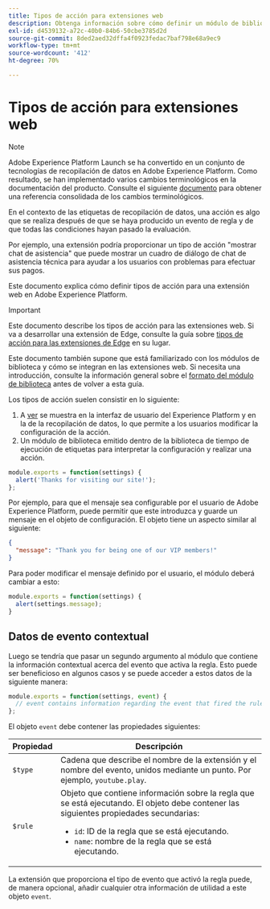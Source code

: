 ```yaml
---
title: Tipos de acción para extensiones web
description: Obtenga información sobre cómo definir un módulo de biblioteca de tipo de acción para una extensión de etiqueta en una propiedad web.
exl-id: d4539132-a72c-40b0-84b6-50cbe3785d2d
source-git-commit: 8ded2aed32dffa4f0923fedac7baf798e68a9ec9
workflow-type: tm+mt
source-wordcount: '412'
ht-degree: 70%

---
```


# Tipos de acción para extensiones web

>[!NOTE]
>
>Adobe Experience Platform Launch se ha convertido en un conjunto de tecnologías de recopilación de datos en Adobe Experience Platform. Como resultado, se han implementado varios cambios terminológicos en la documentación del producto. Consulte el siguiente [documento](../../term-updates.md) para obtener una referencia consolidada de los cambios terminológicos.

En el contexto de las etiquetas de recopilación de datos, una acción es algo que se realiza después de que se haya producido un evento de regla y de que todas las condiciones hayan pasado la evaluación.

Por ejemplo, una extensión podría proporcionar un tipo de acción &quot;mostrar chat de asistencia&quot; que puede mostrar un cuadro de diálogo de chat de asistencia técnica para ayudar a los usuarios con problemas para efectuar sus pagos.

Este documento explica cómo definir tipos de acción para una extensión web en Adobe Experience Platform.

>[!IMPORTANT]
>
>Este documento describe los tipos de acción para las extensiones web. Si va a desarrollar una extensión de Edge, consulte la guía sobre [tipos de acción para las extensiones de Edge](../edge/action-types.md) en su lugar.
>
>Este documento también supone que está familiarizado con los módulos de biblioteca y cómo se integran en las extensiones web. Si necesita una introducción, consulte la información general sobre el [formato del módulo de biblioteca](./format.md) antes de volver a esta guía.

Los tipos de acción suelen consistir en lo siguiente:

1. A [ver](./views.md) se muestra en la interfaz de usuario del Experience Platform y en la de la recopilación de datos, lo que permite a los usuarios modificar la configuración de la acción.
2. Un módulo de biblioteca emitido dentro de la biblioteca de tiempo de ejecución de etiquetas para interpretar la configuración y realizar una acción.

```js
module.exports = function(settings) {
  alert('Thanks for visiting our site!');
};
```

Por ejemplo, para que el mensaje sea configurable por el usuario de Adobe Experience Platform, puede permitir que este introduzca y guarde un mensaje en el objeto de configuración. El objeto tiene un aspecto similar al siguiente:

```json
{
  "message": "Thank you for being one of our VIP members!"
}
```

Para poder modificar el mensaje definido por el usuario, el módulo deberá cambiar a esto:

```js
module.exports = function(settings) {
  alert(settings.message);
}
```

## Datos de evento contextual

Luego se tendría que pasar un segundo argumento al módulo que contiene la información contextual acerca del evento que activa la regla. Esto puede ser beneficioso en algunos casos y se puede acceder a estos datos de la siguiente manera:

```js
module.exports = function(settings, event) {
  // event contains information regarding the event that fired the rule
};
```

El objeto `event` debe contener las propiedades siguientes:

| Propiedad | Descripción |
| --- | --- |
| `$type` | Cadena que describe el nombre de la extensión y el nombre del evento, unidos mediante un punto. Por ejemplo, `youtube.play`. |
| `$rule` | Objeto que contiene información sobre la regla que se está ejecutando. El objeto debe contener las siguientes propiedades secundarias:<ul><li>`id`: ID de la regla que se está ejecutando.</li><li>`name`: nombre de la regla que se está ejecutando.</li></ul> |

La extensión que proporciona el tipo de evento que activó la regla puede, de manera opcional, añadir cualquier otra información de utilidad a este objeto `event`.
